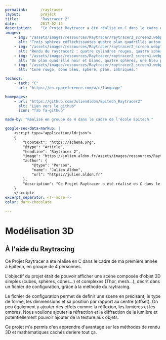 ```yaml
---
permalink:      /raytracer
layout:         project
title:          "Raytracer 2"
date:           2017-02-15
description:    "Ce Projet Raytracer a été réalisé en C dans le cadre de ma première année à Epitech, en groupe de 4 personnes. L'objectif du projet était de pouvoir afficher une scène composée d'objet 3D simples (cubes, sphères, cônes...) et complexes (Thor, mesh...), décrit dans un fichier de configuration, grâce à la méthode du raytracing."
images:
    - img: "/assets/images/ressources/Raytracer/raytracer2_screen2.webp"
      alt: "Trois sphères réfléchissantes quatre plan quadrillés autours formant une boite."
    - img: "/assets/images/ressources/Raytracer/raytracer2_screen.webp"
      alt: "Rendu du raytracer2 : quatre cylindres rouges, quatre sphères réfléchissantes, deux plans quadrillés."
    - img: "/assets/images/ressources/Raytracer/raytracer2_screen1.webp"
      alt: "Un plan quadrillé noir et blanc, quatre sphères, une bleu peu réfléchissante, une verte peu réfléchissante, une rouge moyennement  réfléchissante, enfin une completement réfléchissante."
    - img: "/assets/images/ressources/Raytracer/raytracer2_screen3.webp"
      alt: "Cone rouge, cone bleu, sphère, plan, imbriqués."

technos:
    - tech: "C"
      url: "https://en.cppreference.com/w/c/language"

homepages:
    - url: "https://github.com/JulienAldon/Epitech_Raytracer2"
      alt: "Lien vers le github"
      icon: "fab fa-github"

made-by: "Réalisé en groupe de 4 dans le cadre de l'école Epitech."

google-seo-data-markup: |
    <script type="application/ld+json">
    {
        "@context": "https://schema.org",
        "@type": "Article",
        "headline": "Raytracer 2",
        "image": "https://julien.aldon.fr/assets/images/ressources/Raytracer/raytracer2_screen.webp",
        "author": {
            "@type": "Person",
            "name": "Julien Aldon",
            "url": "https://julien.aldon.fr"
        },
        "description": "Ce Projet Raytracer a été réalisé en C dans le cadre de ma première année à Epitech, en groupe de 4 personnes. L'objectif du projet était de pouvoir afficher une scène composée d'objet 3D simples (cubes, sphères, cônes...) et complexes (Thor, mesh...), décrit dans un fichier de configuration, grâce à la méthode du raytracing."
    }
    </script>
excerpt_separator: <!--more-->
color: dark-chocolate

---
```

# Modélisation 3D 
## À l'aide du Raytracing
Ce Projet Raytracer a été réalisé en C dans le cadre de ma première année à Epitech, en groupe de 4 personnes.
<!--more-->
L'objectif du projet était de pouvoir afficher une scène composée d'objet 3D simples (cubes, sphères, cônes...) et complexes (Thor, mesh...), décrit dans un fichier de configuration, grâce à la méthode du raytracing. 

Le fichier de configuration permet de definir une scene en précisant, le type de forme, les dimmensions et sa position par rapport au centre (offset). On peu également y ajouter des effets comme la réflexion, les lumières et les ombres. Nous voulions ajouter la réfraction et la diffraction de la lumière et potentiellement pouvoir ajouter de la texture aux objets.

Ce projet m'a permis d'en apprendre d'avantage sur les méthodes de rendu 3D et mathématiques cachés derière tout ça.